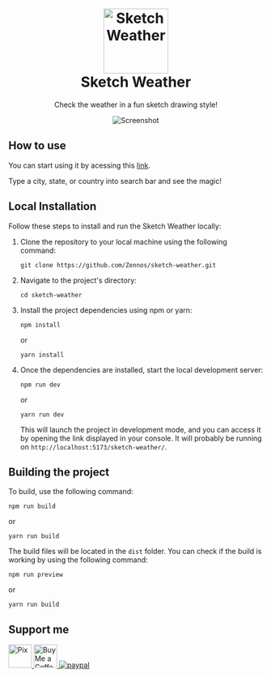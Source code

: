 <h1 align="center">
  <a href="https://zennos.github.io/sketch-weather/">
    <picture>
      <source media="(prefers-color-scheme: dark)" srcset="https://i.imgur.com/xdqKQKV.gif">
      <source media="(prefers-color-scheme: light)" srcset="https://i.imgur.com/G3Me4Ar.gif">
      <img alt="Sketch Weather" src="https://i.imgur.com/xdqKQKV.gif" width="128">
    </picture>
  </a>
  </br>
  Sketch Weather
</h1>
<p align="center">Check the weather in a fun sketch drawing style!</p>

<div align="center" >
  <img alt="Screenshot" src="https://i.imgur.com/4RZqDwq.png">
</div>

## How to use
You can start using it by acessing this [link](https://zennos.github.io/sketch-weather/).

Type a city, state, or country into search bar and see the magic!

## Local Installation
Follow these steps to install and run the Sketch Weather locally:

1. Clone the repository to your local machine using the following command:

    ```
    git clone https://github.com/Zennos/sketch-weather.git
    ```

2. Navigate to the project's directory:

    ```
    cd sketch-weather
    ```

3. Install the project dependencies using npm or yarn:

    ```
    npm install
    ```
    or
    ```
    yarn install
    ```

4. Once the dependencies are installed, start the local development server:

    ```
    npm run dev
    ```
    or
    ```
    yarn run dev
    ```

   This will launch the project in development mode, and you can access it by opening the link displayed in your console.
   It will probably be running on `http://localhost:5173/sketch-weather/`.

## Building the project

To build, use the following command:

```
npm run build
```
or
```
yarn run build
```

The build files will be located in the `dist` folder.
You can check if the build is working by using the following command:

```
npm run preview
```
or
```
yarn run build
```

## Support me
<a href='https://nubank.com.br/pagar/xldsq/rfgW3dODQh' target='_blank'><img height='35' style='border:0px;height:46px;' src='https://logospng.org/download/pix/logo-pix-icone-512.png' border='0' alt='Pix' />
<a href='https://ko-fi.com/edoan' target='_blank'><img height='35' style='border:0px;height:46px;' src='https://az743702.vo.msecnd.net/cdn/kofi3.png?v=0' border='0' alt='Buy Me a Coffee at ko-fi.com' />
[![paypal](https://www.paypalobjects.com/en_US/i/btn/btn_donateCC_LG.gif)](https://www.paypal.com/donate/?hosted_button_id=AP5M7UXBWR47C)
